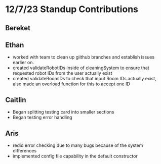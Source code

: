 # 12/7/23 Standup Contributions

## Bereket


## Ethan
- worked with team to clean up giithub branches and establish issues earlier on.
- created validateRobotIDs inside of cleaningSystem to ensure that requested robot IDs from the user actually exist
- created validateRoomIDs to check that input Room IDs actually exist, also made an overload function for this to accept one ID

## Caitlin
 - Began splitting testing card into smaller sections
 - Began testing error handling

## Aris
- redid error checking due to many bugs because of the system differences
- implemented config file capability in the default constructor
